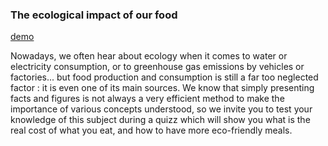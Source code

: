 ### The ecological impact of our food

[demo](https://shoneildray.github.io/Nourriture_et_Environnement_ProjetDataViz2020/index.html)

Nowadays, we often hear about ecology when it comes to water or electricity consumption, or to greenhouse gas emissions by vehicles or factories... but food production and consumption is still a far too neglected factor : it is even one of its main sources.
We know that simply presenting facts and figures is not always a very efficient method to make the importance of various concepts understood, so we invite you to test your knowledge of this subject during a quizz which will show you what is the real cost of what you eat, and how to have more eco-friendly meals.